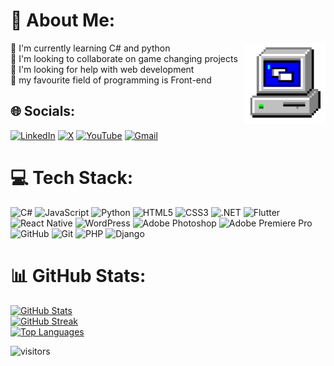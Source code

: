 # 💫 About Me:
<img align="right" alt="PC GIF" src="https://github.com/Revisto/Revisto/blob/master/Assets/PC.gif" width="130" />
🌱 I'm currently learning C# and python<br>🤝 I'm looking to collaborate on game changing projects<br>🔭 I'm looking for help with web development<br>👾 my favourite field of programming is Front-end<br>


## 🌐 Socials:
[![LinkedIn](https://img.shields.io/badge/LinkedIn-%230077B5.svg?logo=linkedin&logoColor=white)](https://linkedin.com/in/ehsan-marmazi) [![X](https://img.shields.io/badge/X-%23333.svg?logo=X&logoColor=white)](https://x.com/@Ehsanmarmazi) [![YouTube](https://img.shields.io/badge/YouTube-%23FF0000.svg?logo=YouTube&logoColor=white)](https://youtube.com/@ehsanmarmazi) [![Gmail](https://img.shields.io/badge/Gmail-%23006400.svg?logo=Gmail&logoColor=white)](mailto:ehsanmarmazi@gmail.com)




# 💻 Tech Stack:
<a href="https://github.com/Ehsanmarmazi" target="_self" style="text-decoration: none; display: inline-block;">
  <img src="https://img.shields.io/badge/c%23-%23239120.svg?style=flat&logo=csharp&logoColor=white" alt="C#" />
</a>
<a href="https://github.com/Ehsanmarmazi" target="_self" style="text-decoration: none; display: inline-block;">
  <img src="https://img.shields.io/badge/javascript-%23323330.svg?style=flat&logo=javascript&logoColor=%23F7DF1E" alt="JavaScript" />
</a>
<a href="https://github.com/Ehsanmarmazi" target="_self" style="text-decoration: none; display: inline-block;">
  <img src="https://img.shields.io/badge/python-3670A0?style=flat&logo=python&logoColor=ffdd54" alt="Python" />
</a>
<a href="https://github.com/Ehsanmarmazi" target="_self" style="text-decoration: none; display: inline-block;">
  <img src="https://img.shields.io/badge/html5-%23E34F26.svg?style=flat&logo=html5&logoColor=white" alt="HTML5" />
</a>
<a href="https://github.com/Ehsanmarmazi" target="_self" style="text-decoration: none; display: inline-block;">
  <img src="https://img.shields.io/badge/css3-%231572B6.svg?style=flat&logo=css3&logoColor=white" alt="CSS3" />
</a>
<a href="https://github.com/Ehsanmarmazi" target="_self" style="text-decoration: none; display: inline-block;">
  <img src="https://img.shields.io/badge/.NET-5C2D91?style=flat&logo=.net&logoColor=white" alt=".NET" />
</a>
<a href="https://github.com/Ehsanmarmazi" target="_self" style="text-decoration: none; display: inline-block;">
  <img src="https://img.shields.io/badge/Flutter-%2302569B.svg?style=flat&logo=Flutter&logoColor=white" alt="Flutter" />
</a>
<a href="https://github.com/Ehsanmarmazi" target="_self" style="text-decoration: none; display: inline-block;">
  <img src="https://img.shields.io/badge/react_native-%2320232a.svg?style=flat&logo=react&logoColor=%2361DAFB" alt="React Native" />
</a>
<a href="https://github.com/Ehsanmarmazi" target="_self" style="text-decoration: none; display: inline-block;">
  <img src="https://img.shields.io/badge/WordPress-%23117AC9.svg?style=flat&logo=WordPress&logoColor=white" alt="WordPress" />
</a>
<a href="https://github.com/Ehsanmarmazi" target="_self" style="text-decoration: none; display: inline-block;">
  <img src="https://img.shields.io/badge/adobe%20photoshop-%2331A8FF.svg?style=flat&logo=adobe%20photoshop&logoColor=white" alt="Adobe Photoshop" />
</a>
<a href="https://github.com/Ehsanmarmazi" target="_self" style="text-decoration: none; display: inline-block;">
  <img src="https://img.shields.io/badge/Adobe%20Premiere%20Pro-9999FF.svg?style=flat&logo=Adobe%20Premiere%20Pro&logoColor=white" alt="Adobe Premiere Pro" />
</a>
<a href="https://github.com/Ehsanmarmazi" target="_self" style="text-decoration: none; display: inline-block;">
  <img src="https://img.shields.io/badge/github-%23121011.svg?style=flat&logo=github&logoColor=white" alt="GitHub" />
</a>
<a href="https://github.com/Ehsanmarmazi" target="_self" style="text-decoration: none; display: inline-block;">
  <img src="https://img.shields.io/badge/git-%23F05033.svg?style=flat&logo=git&logoColor=white" alt="Git" />
</a>
<a href="https://github.com/Ehsanmarmazi" target="_self" style="text-decoration: none; display: inline-block;">
  <img src="https://img.shields.io/badge/php-%23777BB4.svg?style=flat&logo=php&logoColor=white" alt="PHP" />
</a>
<a href="https://github.com/Ehsanmarmazi" target="_self" style="text-decoration: none; display: inline-block;">
  <img src="https://img.shields.io/badge/django-%23092E20.svg?style=flat&logo=django&logoColor=white" alt="Django" />
</a>

# 📊 GitHub Stats:
<a href="https://github.com/Ehsanmarmazi">
  <img src="https://github-readme-stats.vercel.app/api?username=Ehsanmarmazi&theme=github_dark&hide_border=false&include_all_commits=true&count_private=false" alt="GitHub Stats" />
</a>
<br/>
<a href="https://github.com/Ehsanmarmazi">
  <img src="https://github-readme-streak-stats.herokuapp.com/?user=Ehsanmarmazi&theme=github_dark&hide_border=false" alt="GitHub Streak" />
</a>
<br/>
<a href="https://github.com/Ehsanmarmazi">
  <img src="https://github-readme-stats.vercel.app/api/top-langs/?username=Ehsanmarmazi&theme=github_dark&hide_border=false&include_all_commits=true&count_private=false&layout=compact" alt="Top Languages" />
</a>



![visitors](https://visitor-badge.laobi.icu/badge?page_id=Ehsanmarmazi)
